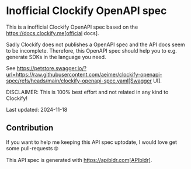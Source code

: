 # Inofficial Clockify OpenAPI spec

This is a inofficial Clockify OpenAPI spec based on the
https://docs.clockify.me[official docs].

Sadly Clockify does not publishes a OpenAPI spec and the API docs seem to be incomplete.
Therefore, this OpenAPI spec should help you to e.g. generate SDKs in the language you need.

See
https://petstore.swagger.io/?url=https://raw.githubusercontent.com/aeimer/clockify-openapi-spec/refs/heads/main/clockify-openapi-spec.yaml[Swagger UI].

DISCLAIMER:
This is 100% best effort and not related in any kind to Clockify!

Last updated: 2024-11-18

## Contribution

If you want to help me keeping this API spec uptodate, I would love get some pull-requests 🤓

This API spec is generated with
https://apibldr.com[APIbldr].
